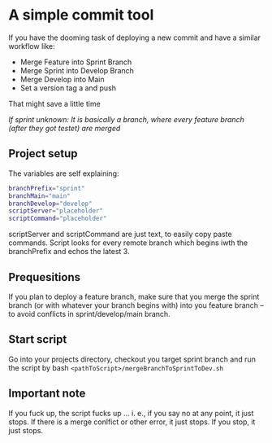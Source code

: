 # A simple commit tool

If you have the dooming task of deploying a new commit and have a similar workflow like:

- Merge Feature into Sprint Branch
- Merge Sprint into Develop Branch
- Merge Develop into Main
- Set a version tag a and push

That might save a little time

*If sprint unknown: It is basically a branch, where every feature branch (after they got testet) are merged*

## Project setup

The variables are self explaining:

```bash
branchPrefix="sprint"
branchMain="main"
branchDevelop="develop"
scriptServer="placeholder"
scriptCommand="placeholder"
```

scriptServer and scriptCommand are just text, to easily copy paste commands.
Script looks for every remote branch which begins iwth the branchPrefix and echos the latest 3.

## Prequesitions

If you plan to deploy a feature branch, make sure that you merge the sprint branch (or with whatever your branch begins with) into you feature branch – to avoid conflicts in sprint/develop/main branch.

## Start script

Go into your projects directory, checkout you target sprint branch and run the script by bash `<pathToScript>/mergeBranchToSprintToDev.sh`

## Important note

If you fuck up, the script fucks up ... i. e., if you say no at any point, it just stops.
If there is a merge conlfict or other error, it just stops.
If you stop, it just stops.